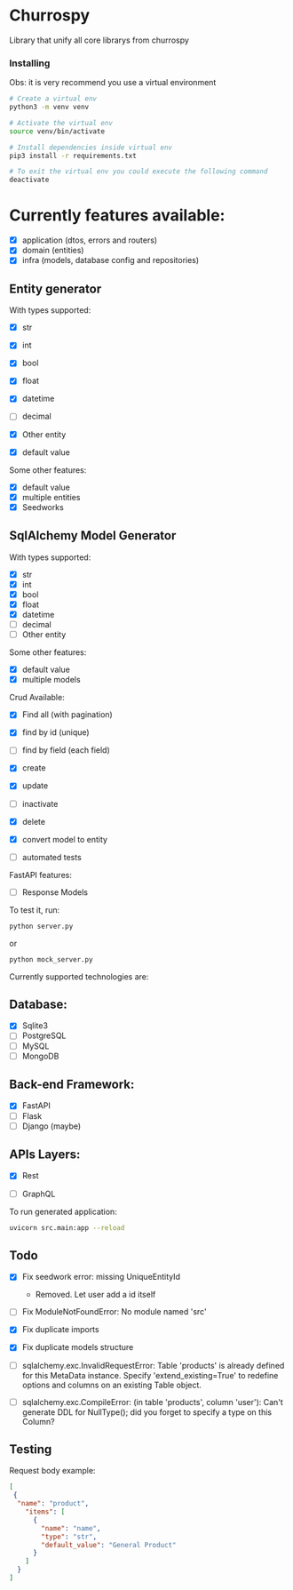 # Churrospy

Library that unify all core librarys from churrospy

### Installing
Obs: it is very recommend you use a virtual environment

```sh
# Create a virtual env
python3 -m venv venv

# Activate the virtual env
source venv/bin/activate

# Install dependencies inside virtual env
pip3 install -r requirements.txt

# To exit the virtual env you could execute the following command
deactivate
```

# Currently features available:
- [x] application (dtos, errors and routers)
- [x] domain (entities)
- [x] infra (models, database config and repositories)

## Entity generator
With types supported:
- [x] str
- [x] int
- [x] bool
- [x] float
- [x] datetime
- [ ] decimal
- [x] Other entity
- [x] default value



Some other features:
- [x] default value
- [x] multiple entities
- [x] Seedworks

## SqlAlchemy Model Generator
With types supported:
- [x] str
- [x] int
- [x] bool
- [x] float
- [x] datetime
- [ ] decimal
- [ ] Other entity

Some other features:
- [x] default value
- [x] multiple models

Crud Available:
- [x] Find all (with pagination)
- [x] find by id (unique)
- [ ] find by field (each field)
- [x] create
- [x] update
- [ ] inactivate
- [x] delete
- [x] convert model to entity
- [ ] automated tests


FastAPI features:
- [ ] Response Models


To test it, run:
```bash
python server.py
```
or
```bash
python mock_server.py
```

Currently supported technologies are:
## Database:
- [x] Sqlite3
- [ ] PostgreSQL
- [ ] MySQL
- [ ] MongoDB

## Back-end Framework:
- [x] FastAPI
- [ ] Flask
- [ ] Django (maybe)

## APIs Layers:
- [x] Rest
- [ ] GraphQL


To run generated application:
```bash
uvicorn src.main:app --reload
```


## Todo
- [x] Fix seedwork error: missing UniqueEntityId
    - Removed. Let user add a id itself
- [ ] Fix ModuleNotFoundError: No module named 'src'
- [x] Fix duplicate imports
- [x] Fix duplicate models structure
- [ ] sqlalchemy.exc.InvalidRequestError: Table 'products' is already defined for this MetaData instance.  Specify 'extend_existing=True' to redefine options and columns on an existing Table object.
- [ ] sqlalchemy.exc.CompileError: (in table 'products', column 'user'): Can't generate DDL for NullType(); did you forget to specify a type on this Column?


## Testing

Request body example:
```json
[
 {
  "name": "product",
    "items": [
      {
        "name": "name",
        "type": "str", 
        "default_value": "General Product" 
      }
    ]
  }
]
```

